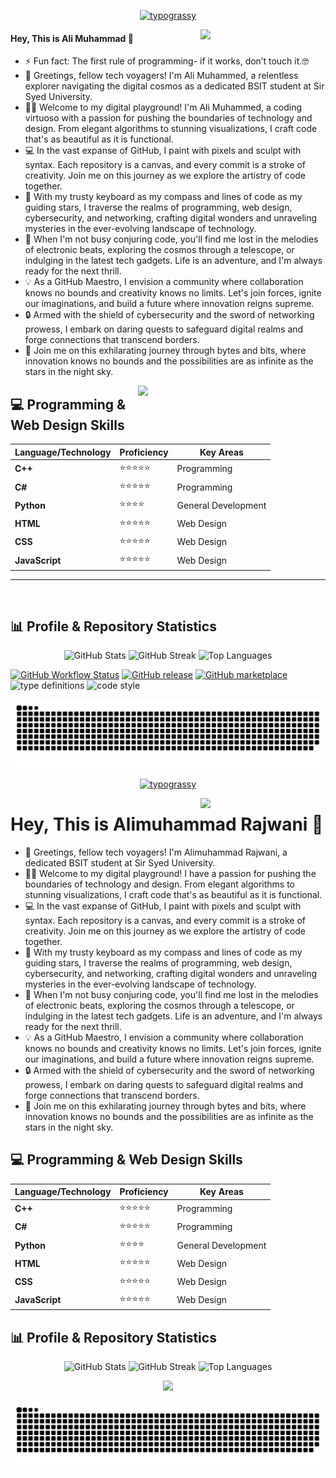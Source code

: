 <p align="center">
  <a href="https://github.com/kawarimidoll/typograssy">
    <img alt="typograssy" src="https://typograssy.deno.dev/api?text=Hey,%20Developer!%20%20%20&l0=none&l1=6abf69&l2=48ab54&l3=3b9a48&l4=348840&comment=&bg=none&frame=none">
  </a>
</p>
<!--img align="right" src="https://media.giphy.com/media/nKWDeysTQBv9u/giphy.gif" alt="Coder GIF" width="420" height="330">
<!-- https://miro.medium.com/max/2878/0*M50IPKZz58Fyy178.gif -->
<img align="right"src="https://user-images.githubusercontent.com/74038190/212749171-b84692a8-2b04-4e3b-93ca-ac14705da224.gif" width="200" >

#### Hey, This is Ali Muhammad 👋

- ⚡ Fun fact: The first rule of programming- if it works, don’t touch it.🤓
- 👋 Greetings, fellow tech voyagers! I'm Ali Muhammed, a relentless explorer navigating the digital cosmos as a dedicated BSIT student at Sir Syed University.
- 👨‍💻  Welcome to my digital playground! I'm Ali Muhammed, a coding virtuoso with a passion for pushing the boundaries of technology and design. From 
      elegant algorithms to stunning visualizations, I craft code that's as beautiful as it is functional.
- 💻  In the vast expanse of GitHub, I paint with pixels and sculpt with syntax. Each repository is a canvas, and every commit is a stroke of creativity. Join me on this journey as we explore the artistry of 
      code together.
- 🚀 With my trusty keyboard as my compass and lines of code as my guiding stars, I traverse the realms of programming, web design, cybersecurity, and networking, crafting digital wonders and unraveling 
      mysteries in the ever-evolving landscape of technology.
- 🌌  When I'm not busy conjuring code, you'll find me lost in the melodies of electronic beats, exploring the cosmos through a telescope, or indulging in the latest tech gadgets. Life is an adventure, and I'm 
      always ready for the next thrill.
- 💡  As a GitHub Maestro, I envision a community where collaboration knows no bounds and creativity knows no limits. Let's join forces, ignite our imaginations, and build a future where innovation reigns supreme.
- 🔒 Armed with the shield of cybersecurity and the sword of networking prowess, I embark on daring quests to safeguard digital realms and forge connections that transcend borders.
- 🌟 Join me on this exhilarating journey through bytes and bits, where innovation knows no bounds and the possibilities are as infinite as the stars in the night sky.



<img align="right" src="https://user-images.githubusercontent.com/74038190/219923809-b86dc415-a0c2-4a38-bc88-ad6cf06395a8.gif" width="300" >

## 💻 Programming & Web Design Skills

| **Language/Technology**     | **Proficiency**      | **Key Areas**                 |
|-----------------------------|----------------------|---------------------------|
| **C++**                     | ⭐⭐⭐⭐⭐               | Programming           |
| **C#**                      | ⭐⭐⭐⭐⭐               | Programming              |
| **Python**                  | ⭐⭐⭐⭐                | General Development        |
| **HTML**                    | ⭐⭐⭐⭐⭐               | Web Design                 |
| **CSS**                     | ⭐⭐⭐⭐⭐               | Web Design                 |
| **JavaScript**              | ⭐⭐⭐⭐⭐               | Web Design                 |

<hr>
<br>


## 📊 Profile & Repository Statistics

<div align="center">
  <img src="https://github-readme-stats.vercel.app/api?username=AlimuhammadRajwani&show_icons=true&theme=radical" alt="GitHub Stats" height="180em">
  <img src="https://github-readme-streak-stats.herokuapp.com/?user=AlimuhammadRajwani&theme=radical" alt="GitHub Streak" height="180em">
  <img src="https://github-readme-stats.vercel.app/api/top-langs/?username=AlimuhammadRajwani&layout=compact&theme=radical" alt="Top Languages" height="180em">
</div>


[![GitHub Workflow Status](https://img.shields.io/github/actions/workflow/status/platane/platane/main.yml?label=action&style=flat-square)](https://github.com/Platane/Platane/actions/workflows/main.yml)
[![GitHub release](https://img.shields.io/github/release/platane/snk.svg?style=flat-square)](https://github.com/platane/snk/releases/latest)
[![GitHub marketplace](https://img.shields.io/badge/marketplace-snake-blue?logo=github&style=flat-square)](https://github.com/marketplace/actions/generate-snake-game-from-github-contribution-grid)
![type definitions](https://img.shields.io/npm/types/typescript?style=flat-square)
![code style](https://img.shields.io/badge/code_style-prettier-ff69b4.svg?style=flat-square)


<picture>
  <source
    media="(prefers-color-scheme: dark)"
    srcset="https://raw.githubusercontent.com/platane/snk/output/github-contribution-grid-snake-dark.svg"
  />
  <source
    media="(prefers-color-scheme: light)"
    srcset="https://raw.githubusercontent.com/platane/snk/output/github-contribution-grid-snake.svg"
  />
  <img
    alt="github contribution grid snake animation"
    src="https://raw.githubusercontent.com/platane/snk/output/github-contribution-grid-snake.svg"
  />
</picture>





















<p align="center">
  <a href="https://github.com/kawarimidoll/typograssy">
    <img alt="typograssy" src="https://typograssy.deno.dev/api?text=Hey,%20Developer!%20%20%20&l0=none&l1=6abf69&l2=48ab54&l3=3b9a48&l4=348840&comment=&bg=none&frame=none">
  </a>
</p>

<img align="right" src="https://user-images.githubusercontent.com/74038190/212749171-b84692a8-2b04-4e3b-93ca-ac14705da224.gif" width="200">

# Hey, This is Alimuhammad Rajwani 👋

- 👋 Greetings, fellow tech voyagers! I'm Alimuhammad Rajwani, a dedicated BSIT student at Sir Syed University.
- 👨‍💻 Welcome to my digital playground! I have a passion for pushing the boundaries of technology and design. From elegant algorithms to stunning visualizations, I craft code that's as beautiful as it is functional.
- 💻 In the vast expanse of GitHub, I paint with pixels and sculpt with syntax. Each repository is a canvas, and every commit is a stroke of creativity. Join me on this journey as we explore the artistry of code together.
- 🚀 With my trusty keyboard as my compass and lines of code as my guiding stars, I traverse the realms of programming, web design, cybersecurity, and networking, crafting digital wonders and unraveling mysteries in the ever-evolving landscape of technology.
- 🌌 When I'm not busy conjuring code, you'll find me lost in the melodies of electronic beats, exploring the cosmos through a telescope, or indulging in the latest tech gadgets. Life is an adventure, and I'm always ready for the next thrill.
- 💡 As a GitHub Maestro, I envision a community where collaboration knows no bounds and creativity knows no limits. Let's join forces, ignite our imaginations, and build a future where innovation reigns supreme.
- 🔒 Armed with the shield of cybersecurity and the sword of networking prowess, I embark on daring quests to safeguard digital realms and forge connections that transcend borders.
- 🌟 Join me on this exhilarating journey through bytes and bits, where innovation knows no bounds and the possibilities are as infinite as the stars in the night sky.

## 💻 Programming & Web Design Skills

| **Language/Technology** | **Proficiency** | **Key Areas**         |
|-------------------------|-----------------|-----------------------|
| **C++**                 | ⭐⭐⭐⭐⭐          | Programming           |
| **C#**                  | ⭐⭐⭐⭐⭐          | Programming           |
| **Python**              | ⭐⭐⭐⭐           | General Development   |
| **HTML**                | ⭐⭐⭐⭐⭐          | Web Design            |
| **CSS**                 | ⭐⭐⭐⭐⭐          | Web Design            |
| **JavaScript**          | ⭐⭐⭐⭐⭐          | Web Design            |

## 📊 Profile & Repository Statistics

<div align="center">
  <img src="https://github-readme-stats.vercel.app/api?username=AlimuhammadRajwani&show_icons=true&theme=radical" alt="GitHub Stats" height="180em">
  <img src="https://github-readme-streak-stats.herokuapp.com/?user=AlimuhammadRajwani&theme=radical" alt="GitHub Streak" height="180em">
  <img src="https://github-readme-stats.vercel.app/api/top-langs/?username=AlimuhammadRajwani&layout=compact&theme=radical" alt="Top Languages" height="180em">
</div>

<p align="center">
  <img src="https://user-images.githubusercontent.com/74038190/219923809-b86dc415-a0c2-4a38-bc88-ad6cf06395a8.gif" width="300">
</p>

<picture>
  <source media="(prefers-color-scheme: dark)" srcset="https://raw.githubusercontent.com/platane/snk/output/github-contribution-grid-snake-dark.svg" />
  <source media="(prefers-color-scheme: light)" srcset="https://raw.githubusercontent.com/platane/snk/output/github-contribution-grid-snake.svg" />
  <img alt="github contribution grid snake animation" src="https://raw.githubusercontent.com/platane/snk/output/github-contribution-grid-snake.svg" />
</picture>

